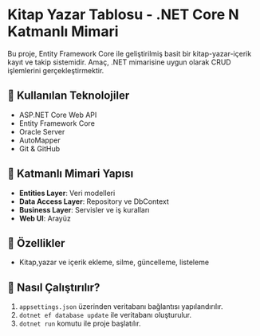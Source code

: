 # Kitap Yazar Tablosu - .NET Core N Katmanlı Mimari

Bu proje, Entity Framework Core ile geliştirilmiş basit bir kitap-yazar-içerik kayıt ve takip sistemidir. Amaç, .NET mimarisine uygun olarak CRUD işlemlerini gerçekleştirmektir.

## 🔧 Kullanılan Teknolojiler
- ASP.NET Core Web API
- Entity Framework Core
- Oracle Server
- AutoMapper
- Git & GitHub

## 📁 Katmanlı Mimari Yapısı
- **Entities Layer**: Veri modelleri
- **Data Access Layer**: Repository ve DbContext
- **Business Layer**: Servisler ve iş kuralları
- **Web UI**: Arayüz

## 🧪 Özellikler
- Kitap,yazar ve içerik ekleme, silme, güncelleme, listeleme

## 🚀 Nasıl Çalıştırılır?
1. `appsettings.json` üzerinden veritabanı bağlantısı yapılandırılır.
2. `dotnet ef database update` ile veritabanı oluşturulur.
3. `dotnet run` komutu ile proje başlatılır.
